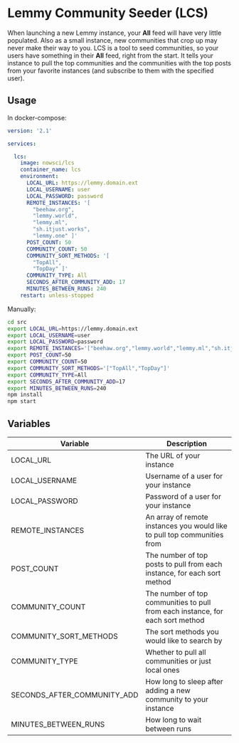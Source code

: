 # Lemmy Community Seeder (LCS)

When launching a new Lemmy instance, your **All** feed will have very little populated. Also as a small instance, new communities that crop up may never make their way to you. LCS is a tool to seed communities, so your users have something in their **All** feed, right from the start. It tells your instance to pull the top communities and the communities with the top posts from your favorite instances (and subscribe to them with the specified user).

## Usage
In docker-compose:
```yml
version: '2.1'

services:

  lcs:
    image: nowsci/lcs
    container_name: lcs
    environment:
      LOCAL_URL: https://lemmy.domain.ext
      LOCAL_USERNAME: user
      LOCAL_PASSWORD: password
      REMOTE_INSTANCES: '[
        "beehaw.org",
        "lemmy.world",
        "lemmy.ml",
        "sh.itjust.works",
        "lemmy.one" ]'
      POST_COUNT: 50
      COMMUNITY_COUNT: 50
      COMMUNITY_SORT_METHODS: '[
        "TopAll",
        "TopDay" ]'
      COMMUNITY_TYPE: All
      SECONDS_AFTER_COMMUNITY_ADD: 17
      MINUTES_BETWEEN_RUNS: 240
    restart: unless-stopped
```

Manually:
```bash
cd src
export LOCAL_URL=https://lemmy.domain.ext
export LOCAL_USERNAME=user
export LOCAL_PASSWORD=password
export REMOTE_INSTANCES='["beehaw.org","lemmy.world","lemmy.ml","sh.itjust.works","lemmy.one"]'
export POST_COUNT=50
export COMMUNITY_COUNT=50
export COMMUNITY_SORT_METHODS='["TopAll","TopDay"]'
export COMMUNITY_TYPE=All
export SECONDS_AFTER_COMMUNITY_ADD=17
export MINUTES_BETWEEN_RUNS=240
npm install
npm start
```

## Variables

|Variable|Description|
|-|-|
|LOCAL_URL|The URL of your instance|
|LOCAL_USERNAME|Username of a user for your instance|
|LOCAL_PASSWORD|Password of a user for your instance|
|REMOTE_INSTANCES|An array of remote instances you would like to pull top communities from|
|POST_COUNT|The number of top posts to pull from each instance, for each sort method|
|COMMUNITY_COUNT|The number of top communities to pull from each instance, for each sort method|
|COMMUNITY_SORT_METHODS|The sort methods you would like to search by|
|COMMUNITY_TYPE|Whether to pull all communities or just local ones|
|SECONDS_AFTER_COMMUNITY_ADD|How long to sleep after adding a new community to your instance|
|MINUTES_BETWEEN_RUNS|How long to wait between runs|